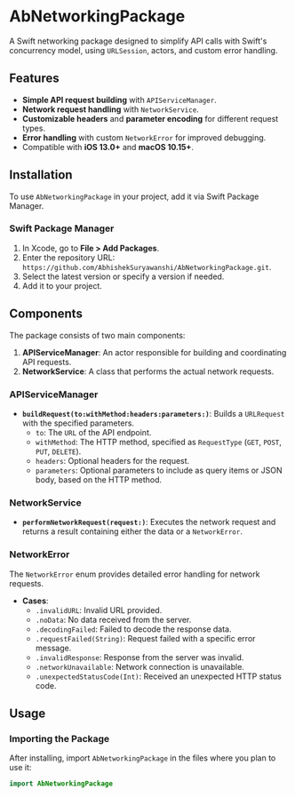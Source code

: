 # AbNetworkingPackage

A Swift networking package designed to simplify API calls with Swift's concurrency model, using `URLSession`, actors, and custom error handling.

## Features

- **Simple API request building** with `APIServiceManager`.
- **Network request handling** with `NetworkService`.
- **Customizable headers** and **parameter encoding** for different request types.
- **Error handling** with custom `NetworkError` for improved debugging.
- Compatible with **iOS 13.0+** and **macOS 10.15+**.

## Installation

To use `AbNetworkingPackage` in your project, add it via Swift Package Manager.

### Swift Package Manager

1. In Xcode, go to **File > Add Packages**.
2. Enter the repository URL: `https://github.com/AbhishekSuryawanshi/AbNetworkingPackage.git`.
3. Select the latest version or specify a version if needed.
4. Add it to your project.

## Components

The package consists of two main components:

1. **APIServiceManager**: An actor responsible for building and coordinating API requests.
2. **NetworkService**: A class that performs the actual network requests.

### APIServiceManager

- **`buildRequest(to:withMethod:headers:parameters:)`**: Builds a `URLRequest` with the specified parameters.
  - `to`: The `URL` of the API endpoint.
  - `withMethod`: The HTTP method, specified as `RequestType` (`GET`, `POST`, `PUT`, `DELETE`).
  - `headers`: Optional headers for the request.
  - `parameters`: Optional parameters to include as query items or JSON body, based on the HTTP method.

### NetworkService

- **`performNetworkRequest(request:)`**: Executes the network request and returns a result containing either the data or a `NetworkError`.

### NetworkError

The `NetworkError` enum provides detailed error handling for network requests.

- **Cases**:
  - `.invalidURL`: Invalid URL provided.
  - `.noData`: No data received from the server.
  - `.decodingFailed`: Failed to decode the response data.
  - `.requestFailed(String)`: Request failed with a specific error message.
  - `.invalidResponse`: Response from the server was invalid.
  - `.networkUnavailable`: Network connection is unavailable.
  - `.unexpectedStatusCode(Int)`: Received an unexpected HTTP status code.

## Usage

### Importing the Package

After installing, import `AbNetworkingPackage` in the files where you plan to use it:

```swift
import AbNetworkingPackage
